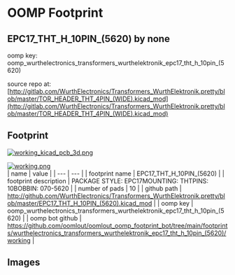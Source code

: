 # OOMP Footprint  
## EPC17_THT_H_10PIN_(5620)  by none  
  
oomp key: oomp_wurthelectronics_transformers_wurthelektronik_epc17_tht_h_10pin_(5620)  
  
source repo at: [http://gitlab.com/WurthElectronics/Transformers_WurthElektronik.pretty/blob/master/TOR_HEADER_THT_4PIN_(WIDE).kicad_mod](http://gitlab.com/WurthElectronics/Transformers_WurthElektronik.pretty/blob/master/TOR_HEADER_THT_4PIN_(WIDE).kicad_mod)  
## Footprint  
  
[![working_kicad_pcb_3d.png](working_kicad_pcb_3d_600.png)](working_kicad_pcb_3d.png)  
  
[![working.png](working_600.png)](working.png)  
| name | value | 
| --- | --- | 
| footprint name | EPC17_THT_H_10PIN_(5620) | 
| footprint description | PACKAGE STYLE: EPC17MOUNTING: THTPINS: 10BOBBIN: 070-5620 | 
| number of pads | 10 | 
| github path | http://github.com/WurthElectronics/Transformers_WurthElektronik.pretty/blob/master/EPC17_THT_H_10PIN_(5620).kicad_mod | 
| oomp key | oomp_wurthelectronics_transformers_wurthelektronik_epc17_tht_h_10pin_(5620) | 
| oomp bot github | https://github.com/oomlout/oomlout_oomp_footprint_bot/tree/main/footprints/wurthelectronics_transformers_wurthelektronik_epc17_tht_h_10pin_(5620)/working | 
## Images  
